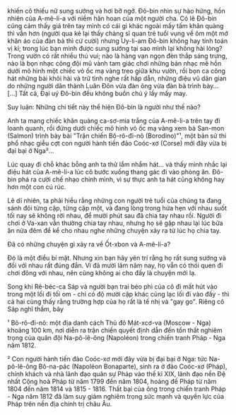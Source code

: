 khiến cô thiếu nữ sung sướng và hơi bỡ ngỡ. Đô-bin nhìn sự hào hứng, hồn nhiên của A-mê-li-a với niềm hân hoan của một người cha. Có lẽ Đô-bin cũng cảm thấy giá trên tay mình có cái gì khác ngoài mấy tấm khăn quàng thì vẫn hơn (người qua kẻ lại thấy chàng sĩ quan trẻ tuổi vụng về ôm một mớ khăn áo của đàn bà thì cứ cười) nhưng Uy-li-am Đô-bin không hay tính toán vị kỉ; trong lúc bạn mình được sung sướng tại sao mình lại không hài lòng? Trong vườn có rất nhiều thú vui; nào là hàng vạn ngọn đèn thắp sáng trưng, nào là bọn nhạc công đội mũ vành tam giác chơi những bản nhạc mê hồn dưới mô hình một chiếc vỏ ốc mạ vàng treo giữa khu vườn, rồi bọn ca công hát những bài khôi hài và trữ tình nghe rất hấp dẫn, những điệu vũ dân gian do những người dân thành Luân Đôn vừa đàn ông vừa đàn bà trình bày... [...] Tất cả, Đại uý Đô-bin đều không buồn chú ý lấy mấy may.

Suy luận: Những chi tiết này thể hiện Đô-bin là người như thế nào?

Anh ta mang chiếc khăn quàng ca-sơ-mia trắng của A-mê-li-a trên tay đi loanh quanh, rồi đứng dưới chiếc mô hình vỏ ốc mạ vàng xem bà San-mon (Salmon) trình bày bài "Trận chiến Bô-rô-đi-nô (Borodino)"¹, một bản sử thi phổ nhạc giễu cợt con người hành tiến đảo Coóc-xơ (Corse) mới đây vừa bị đại bại ở Nga²...

Lúc quay đi chỗ khác bỗng anh ta thử lẩm nhẩm hát... và thấy mình nhắc lại điệu hát của A-mê-li-a lúc cô bước xuống thang gác đi vào phòng ăn. Đô-bin phá ra cười chế nhạo chính mình, vì sự thực anh ta hát cũng không hay hơn một con cú rúc.

Lẽ dĩ nhiên, ta phải hiểu rằng những con người trẻ tuổi của chúng ta đang sánh đôi từng cặp, từng cặp một, và đang lòng trong hứa hẹn với nhau suốt tối nay sẽ không rời nhau, để mười phút sau đã chia tay nhau rồi. Người đi chơi ở Va-xan vẫn thường chia tay nhau, nhưng họ sẽ gặp nhau lại lúc bữa ăn nửa đêm để kể cho nhau nghe những chuyện xảy ra từ lúc họ chia tay.

Đã có những chuyện gì xảy ra về Ốt-xbon và A-mê-li-a?

Đó là một điều bí mật. Nhưng xin bạn hãy yên trí rằng họ rất sung sướng và đối với nhau rất đúng đắn. Vì đã mười lăm năm nay, họ vẫn có thói quen đi chơi đông với nhau, nên cũng không ai cho đấy là chuyện mới lạ.

Song khi Rê-béc-ca Sáp và người bạn trai béo phì của cô đi mất hút vào trong một lối đi tối om - chỉ có độ mười cặp khác cũng lạc lối đi vào đấy - thì cả hai cùng thấy rằng trường hợp của họ rất là tế nhị và "gay go". Riêng cô Sáp nghĩ thầm, bây

¹ Bô-rô-đi-nô: một địa danh cách Thủ đô Mát-xcơ-va (Moscow - Nga) khoảng 100 km, nơi diễn ra trận chiến quyết định dẫn đến tổn thất nghiêm trọng của quân đội Na-pô-lê-ông (Napoléon) trong chiến tranh Pháp - Nga năm 1812.

² Con người hành tiến đảo Coóc-xơ mới đây vừa bị đại bại ở Nga: tức Na-pô-lê-ông Bô-na-pác (Napoléon Bonaparte), sinh ra ở đảo Coóc-xơ (Pháp), chính khách và nhà lãnh đạo quân sự Pháp vào thế kỉ XIX, lãnh đạo nền Đệ nhất Cộng hoà Pháp từ năm 1799 đến năm 1804, hoàng đế Pháp từ năm 1804 đến năm 1814 và 1815 - 1816. Thất bại của ông trong chiến tranh Pháp - Nga năm 1812 đã làm suy giảm nghiêm trọng sức mạnh và quyền lực của Pháp trên nền địa chính trị châu Âu.
